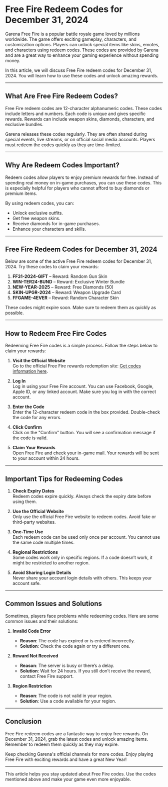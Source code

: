 # Free Fire Redeem Codes for December 31, 2024

Garena Free Fire is a popular battle royale game loved by millions worldwide. The game offers exciting gameplay, characters, and customization options. Players can unlock special items like skins, emotes, and characters using redeem codes. These codes are provided by Garena and are a great way to enhance your gaming experience without spending money.

In this article, we will discuss Free Fire redeem codes for December 31, 2024. You will learn how to use these codes and unlock amazing rewards.

---

## What Are Free Fire Redeem Codes?

Free Fire redeem codes are 12-character alphanumeric codes. These codes include letters and numbers. Each code is unique and gives specific rewards. Rewards can include weapon skins, diamonds, characters, and exclusive bundles.

Garena releases these codes regularly. They are often shared during special events, live streams, or on official social media accounts. Players must redeem the codes quickly as they are time-limited.

---

## Why Are Redeem Codes Important?

Redeem codes allow players to enjoy premium rewards for free. Instead of spending real money on in-game purchases, you can use these codes. This is especially helpful for players who cannot afford to buy diamonds or premium items.

By using redeem codes, you can:
- Unlock exclusive outfits.
- Get free weapon skins.
- Receive diamonds for in-game purchases.
- Enhance your characters and skills.

---

## Free Fire Redeem Codes for December 31, 2024

Below are some of the active Free Fire redeem codes for December 31, 2024. Try these codes to claim your rewards:

1. **FF31-2024-GIFT** – Reward: Random Gun Skin  
2. **WIN-TER24-BUND** – Reward: Exclusive Winter Bundle  
3. **NEW-YEAR-2025** – Reward: Free Diamonds (50)  
4. **SKIN-UPGR-2024** – Reward: Weapon Upgrade Card  
5. **FFGAME-4EVER** – Reward: Random Character Skin  

These codes might expire soon. Make sure to redeem them as quickly as possible.

---

## How to Redeem Free Fire Codes

Redeeming Free Fire codes is a simple process. Follow the steps below to claim your rewards:

1. **Visit the Official Website**  
   Go to the official Free Fire rewards redemption site: [Get codes information here](https://suniltiwari.in/hellow-world).

2. **Log In**  
   Log in using your Free Fire account. You can use Facebook, Google, Apple ID, or any linked account. Make sure you log in with the correct account.

3. **Enter the Code**  
   Enter the 12-character redeem code in the box provided. Double-check the code for any errors.

4. **Click Confirm**  
   Click on the "Confirm" button. You will see a confirmation message if the code is valid.

5. **Claim Your Rewards**  
   Open Free Fire and check your in-game mail. Your rewards will be sent to your account within 24 hours.

---

## Important Tips for Redeeming Codes

1. **Check Expiry Dates**  
   Redeem codes expire quickly. Always check the expiry date before using them.

2. **Use the Official Website**  
   Only use the official Free Fire website to redeem codes. Avoid fake or third-party websites.

3. **One-Time Use**  
   Each redeem code can be used only once per account. You cannot use the same code multiple times.

4. **Regional Restrictions**  
   Some codes work only in specific regions. If a code doesn’t work, it might be restricted to another region.

5. **Avoid Sharing Login Details**  
   Never share your account login details with others. This keeps your account safe.

---

## Common Issues and Solutions

Sometimes, players face problems while redeeming codes. Here are some common issues and their solutions:

1. **Invalid Code Error**  
   - **Reason**: The code has expired or is entered incorrectly.  
   - **Solution**: Check the code again or try a different one.

2. **Reward Not Received**  
   - **Reason**: The server is busy or there’s a delay.  
   - **Solution**: Wait for 24 hours. If you still don’t receive the reward, contact Free Fire support.

3. **Region Restriction**  
   - **Reason**: The code is not valid in your region.  
   - **Solution**: Use a code available for your region.

---

## Conclusion

Free Fire redeem codes are a fantastic way to enjoy free rewards. On December 31, 2024, grab the latest codes and unlock amazing items. Remember to redeem them quickly as they may expire.

Keep checking Garena's official channels for more codes. Enjoy playing Free Fire with exciting rewards and have a great New Year!

---

This article helps you stay updated about Free Fire codes. Use the codes mentioned above and make your game even more enjoyable.
